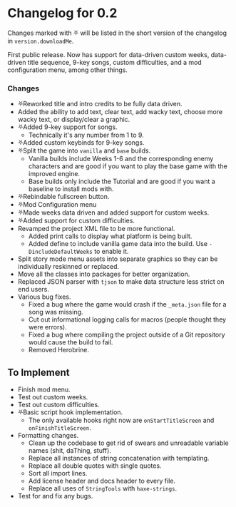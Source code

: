 # Changelog for 0.2

Changes marked with ⛧ will be listed in the short version of the changelog in `version.downloadMe`.

First public release. Now has support for data-driven custom weeks, data-driven title sequence, 9-key songs, custom difficulties, and a mod configuration menu, among other things.

### Changes
- ⛧Reworked title and intro credits to be fully data driven.
- Added the ability to add text, clear text, add wacky text, choose more wacky text, or display/clear a graphic.
- ⛧Added 9-key support for songs.
  - Technically it's any number from 1 to 9.
- ⛧Added custom keybinds for 9-key songs.
- ⛧Split the game into `vanilla` and `base` builds.
  - Vanilla builds include Weeks 1-6 and the corresponding enemy characters and are good if you want to play the base game with the improved engine.
  - Base builds only include the Tutorial and are good if you want a baseline to install mods with.
- ⛧Rebindable fullscreen button.
- ⛧Mod Configuration menu
- ⛧Made weeks data driven and added support for custom weeks.
- ⛧Added support for custom difficulties.
- Revamped the project XML file to be more functional.
  - Added print calls to display what platform is being built.
  - Added define to include vanilla game data into the build. Use `-DincludeDefaultWeeks` to enable it.
- Split story mode menu assets into separate graphics so they can be individually reskinned or replaced.
- Move all the classes into packages for better organization.
- Replaced JSON parser with `tjson` to make data structure less strict on end users.
- Various bug fixes.
  - Fixed a bug where the game would crash if the `_meta.json` file for a song was missing.
  - Cut out informational logging calls for macros (people thought they were errors).
  - Fixed a bug where compiling the project outside of a Git repository would cause the build to fail.
  - Removed Herobrine.

## To Implement

- Finish mod menu.
- Test out custom weeks.
- Test out custom difficulties.
- ⛧Basic script hook implementation.
  - The only available hooks right now are `onStartTitleScreen` and `onFinishTitleScreen`.
- Formatting changes.
  - Clean up the codebase to get rid of swears and unreadable variable names (shit, daThing, stuff).
  - Replace all instances of string concatenation with templating.
  - Replace all double quotes with single quotes.
  - Sort all import lines.
  - Add license header and docs header to every file.
  - Replace all uses of `StringTools` with `haxe-strings`.
- Test for and fix any bugs.